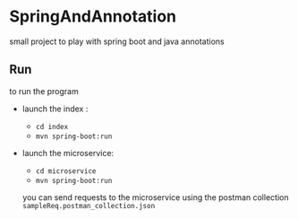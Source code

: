 # SpringAndAnnotation
small project to play with spring boot and java annotations


## Run

to run the program
- launch the index :
  - `cd index`
  - `mvn spring-boot:run`
- launch the microservice:
  - `cd microservice`
  - `mvn spring-boot:run`
  
  you can send requests to the microservice using the postman collection `sampleReq.postman_collection.json`
